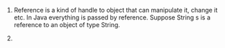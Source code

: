 1. Reference is a kind of handle to object that can manipulate it, change it etc.
In Java everything is passed by reference. Suppose String s is a reference to an object of type String.

2. 